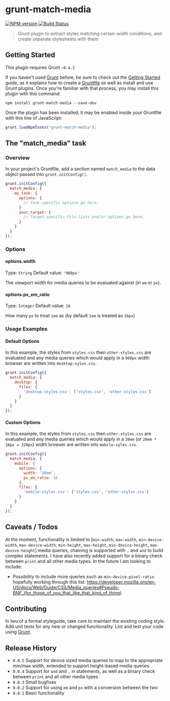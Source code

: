 # grunt-match-media

[![NPM version](https://badge.fury.io/js/grunt-match-media.png)](http://badge.fury.io/js/grunt-match-media) [![Build Status](https://travis-ci.org/mstrutt/grunt-match-media.png?branch=master)](https://travis-ci.org/mstrutt/grunt-match-media)

> Grunt plugin to extract styles matching certain width conditions, and create separate stylesheets with them

## Getting Started
This plugin requires Grunt `~0.4.2`

If you haven't used [Grunt](http://gruntjs.com/) before, be sure to check out the [Getting Started](http://gruntjs.com/getting-started) guide, as it explains how to create a [Gruntfile](http://gruntjs.com/sample-gruntfile) as well as install and use Grunt plugins. Once you're familiar with that process, you may install this plugin with this command:

```shell
npm install grunt-match-media --save-dev
```

Once the plugin has been installed, it may be enabled inside your Gruntfile with this line of JavaScript:

```js
grunt.loadNpmTasks('grunt-match-media');
```

## The "match_media" task

### Overview
In your project's Gruntfile, add a section named `match_media` to the data object passed into `grunt.initConfig()`.

```js
grunt.initConfig({
  match_media: {
    my_task: {
      options: {
        // Task-specific options go here.
      }
      your_target: {
        // Target-specific file lists and/or options go here.
      }
    }
  }
});
```

### Options

#### options.width
Type: `String`
Default value: `'960px'`

The viewport width for media queries to be evaluated against (in `em` or `px`).

#### options.px_em_ratio
Type: `Integer`
Default value: `16`

How many `px` to treat `1em` as (by default `1em` is treated as `16px`)

### Usage Examples

#### Default Options
In this example, the styles from `styles.css` then `other-styles.css` are evaluated and any media queries which would apply in a `960px` width browser are written into `desktop-syles.css`.

```js
grunt.initConfig({
  match_media: {
    desktop: {
      files: {
        'desktop-styles.css': ['styles.css', 'other-styles.css']
      }
    }
  }
});
```

#### Custom Options
In this example, the styles from `styles.css` then `other-styles.css` are evaluated and any media queries which would apply in a `20em` (or `20em * 16px = 320px`) width browser are written into `mobile-syles.css`.

```js
grunt.initConfig({
  match_media: {
    mobile: {
      options: {
        width: '20em',
        px_em_ratio: 16
      },
      files: {
        'mobile-styles.css': ['styles.css', 'other-styles.css']
      }
    }
  }
});
```

## Caveats / Todos

At the moment, functionality is limited to [`min-width`, `max-width`, `min-device-width`, `max-device-width`, `min-height`, `max-height`, `min-device-height`, `max-device-height`] media queries, chaining is supported with `,` and `and` to build complex statements. I have also recently added support for a binary check between `print` and all other media types. In the future I am looking to include:

* Possibility to include more queries such as `min-device-pixel-ratio` hopefully working through this list: https://developer.mozilla.org/en-US/docs/Web/Guide/CSS/Media_queries#Pseudo-BNF_(for_those_of_you_that_like_that_kind_of_thing)

## Contributing
In lieu of a formal styleguide, take care to maintain the existing coding style. Add unit tests for any new or changed functionality. Lint and test your code using [Grunt](http://gruntjs.com/).

## Release History

* `0.0.5` Support for device sized media queries to map to the appropriate min/max width, extended to support height-based media queries
* `0.0.4` Support for `and` and `,` in statements, as well as a binary check between `print` and all other media types
* `0.0.3` Small bugfixes
* `0.0.2` Support for using `em` and `px` with a conversion between the two
* `0.0.1` Basic functionality